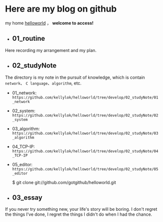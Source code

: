 # Here are my blog on github

my home [helloworld](https://github.com/gotgithub/helloworld) ，
**welcome to access!**

* ## 01_routine

Here recording my arrangement and my plan.

* ## 02_studyNote

The directory is my note in the pursuit of knowledge, which is contain ``network``、
``C language``、``algorithm``, etc.

- 01_network: `https://github.com/kellylok/helloworld/tree/develop/02_studyNote/01_network`
- 02_system: `https://github.com/kellylok/helloworld/tree/develop/02_studyNote/02_system` 
- 03_algorithm: `https://github.com/kellylok/helloworld/tree/develop/02_studyNote/03_algorithm` 
- 04_TCP-IP: `https://github.com/kellylok/helloworld/tree/develop/02_studyNote/04_TCP-IP` 
- 05_editor: `https://github.com/kellylok/helloworld/tree/develop/02_studyNote/05_editor` 

    $ git clone git://github.com/gotgithub/helloworld.git

* ## 03_essay

If you never try something new, your life's story will be boring. I don't regret the things 
I've done, I regret the things I didn't do when I had the chance.
